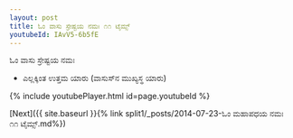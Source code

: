 ```yaml
---
layout: post
title: ಓಂ ವಾಸು ಸ್ರೇಷ್ಟಯ ನಮಃ ೧೧ ಟೈಮ್ಸ್
youtubeId: IAvV5-6b5fE
---
```

 
 
 ಓಂ ವಾಸು ಸ್ರೇಷ್ಟಯ ನಮಃ  
 
 -  ಎಲ್ಲಕ್ಕಿಂತ ಉತ್ತಮ ಯಾರು (ವಾಸುಸ್‌ನ ಮುಖ್ಯಸ್ಥ ಯಾರು) 
 
  
 
  
 
 
 
 
 
 


{% include youtubePlayer.html id=page.youtubeId %}
 
[Next]({{ site.baseurl }}{% link  split1/_posts/2014-07-23-ಓಂ ಮಹಾಪಧಯ ನಮಃ ೧೧ ಟೈಮ್ಸ್.md%})
 
